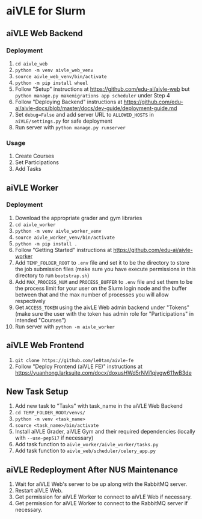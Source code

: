 # aiVLE for Slurm

## aiVLE Web Backend
### Deployment
1. `cd aivle_web`
2. `python -m venv aivle_web_venv`
3. `source aivle_web_venv/bin/activate`
4. `python -m pip install wheel`
5. Follow "Setup" instructions at https://github.com/edu-ai/aivle-web but `python manage.py makemigrations app scheduler` under Step 4
6. Follow "Deploying Backend" instructions at https://github.com/edu-ai/aivle-docs/blob/master/docs/dev-guide/deployment-guide.md
7. Set `debug=False` and add server URL to `ALLOWED_HOSTS` in `aiVLE/settings.py` for safe deployment
8. Run server with `python manage.py runserver`

### Usage
1. Create Courses
2. Set Participations
3. Add Tasks


## aiVLE Worker
### Deployment
1. Download the appropriate grader and gym libraries
2. `cd aivle_worker`
3. `python -m venv aivle_worker_venv`
4. `source aivle_worker_venv/bin/activate`
5. `python -m pip install .`
6. Follow "Getting Started" instructions at https://github.com/edu-ai/aivle-worker
7. Add `TEMP_FOLDER_ROOT` to `.env` file and set it to be the directory to store the job submission files (make sure you have execute permissions in this directory to run `bootstrap.sh`)
7. Add `MAX_PROCESS_NUM` and `PROCESS_BUFFER` to `.env` file and set them to be the process limit for your user on the Slurm login node and the buffer between that and the max number of processes you will allow respectively
8. Get `ACCESS_TOKEN` using the aivLE Web admin backend under "Tokens" (make sure the user with the token has admin role for "Participations" in intended "Courses")
9. Run server with `python -m aivle_worker`


## aiVLE Web Frontend
1. `git clone https://github.com/le0tan/aivle-fe`
2. Follow "Deploy Frontend (aiVLE FE)" instructions at https://yuanhong.larksuite.com/docx/doxusHWd5rNVi1qjvgw611wB3de


## New Task Setup
1. Add new task to "Tasks" with task_name in the aiVLE Web Backend
2. `cd TEMP_FOLDER_ROOT/venvs/`
3. `python -m venv <task_name>`
4. `source <task_name>/bin/activate`
5. Install aiVLE Grader, aiVLE Gym and their required dependencies (locally with `--use-pep517` if necessary)
6. Add task function to `aivle_worker/aivle_worker/tasks.py`
7. Add task function to `aivle_web/scheduler/celery_app.py`


## aiVLE Redeployment After NUS Maintenance
1. Wait for aiVLE Web's server to be up along with the RabbitMQ server.
2. Restart aiVLE Web.
3. Get permission for aiVLE Worker to connect to aiVLE Web if necessary.
4. Get permission for aiVLE Worker to connect to the RabbitMQ server if necessary.